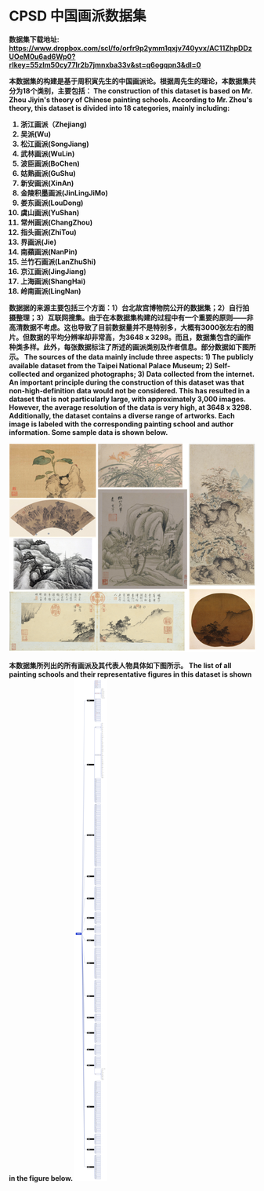 # CPSD 中国画派数据集


<strong>数据集下载地址: 
<br>
https://www.dropbox.com/scl/fo/orfr9p2ymm1qxjv740yvx/AC11ZhpDDzUOeM0u6ad6Wp0?rlkey=55zlm50cy77lr2b7jmnxba33v&st=q6ogqpn3&dl=0


本数据集的构建是基于周积寅先生的中国画派论。根据周先生的理论，本数据集共分为18个类别，主要包括：
The construction of this dataset is based on Mr. Zhou Jiyin's theory of Chinese painting schools. According to Mr. Zhou's theory, this dataset is divided into 18 categories, mainly including:

1. 浙江画派（Zhejiang)
2. 吴派(Wu)
3. 松江画派(SongJiang)
4. 武林画派(WuLin)
5. 波臣画派(BoChen)
6. 姑熟画派(GuShu)
7. 新安画派(XinAn)
8. 金陵积墨画派(JinLingJiMo)
9. 娄东画派(LouDong)
10. 虞山画派(YuShan)
11. 常州画派(ChangZhou)
12. 指头画派(ZhiTou)
13. 界画派(Jie)
14. 南蘋画派(NanPin)
15. 兰竹石画派(LanZhuShi)
16. 京江画派(JingJiang)
17. 上海画派(ShangHai)
18. 岭南画派(LingNan)


数据据的来源主要包括三个方面：1）台北故宫博物院公开的数据集；2）自行拍摄整理；3）互联网搜集。由于在本数据集构建的过程中有一个重要的原则——非高清数据不考虑。这也导致了目前数据量并不是特别多，大概有3000张左右的图片。但数据的平均分辨率却非常高，为3648 x 3298。而且，数据集包含的画作种类多样。此外，每张数据标注了所述的画派类别及作者信息。部分数据如下图所示。
The sources of the data mainly include three aspects: 1) The publicly available dataset from the Taipei National Palace Museum; 2) Self-collected and organized photographs; 3) Data collected from the internet. An important principle during the construction of this dataset was that non-high-definition data would not be considered. This has resulted in a dataset that is not particularly large, with approximately 3,000 images. However, the average resolution of the data is very high, at 3648 x 3298. Additionally, the dataset contains a diverse range of artworks. Each image is labeled with the corresponding painting school and author information. Some sample data is shown below.

![dataset](dataset.png)

本数据集所列出的所有画派及其代表人物具体如下图所示。
The list of all painting schools and their representative figures in this dataset is shown in the figure below.
![chinese panting school](中国画派.jpg)
